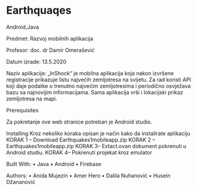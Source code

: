 # Earthquaqes
Android,Java

Predmet: Razvoj mobilnih aplikacija

Profesor: doc. dr Damir Omerašević

Datum izrade: 13.5.2020

Naziv aplikacije: „InShock“ je mobilna aplikacija koja nakon izvršene registracije prikazuje listu najvećih zemljotresa na svijetu. 
Za rad koristi API koji daje podatke o trenutno najvećim zemljotresima i periodično osvježava bazu sa najnovijim informacijama. 
Sama aplikacija vrši i lokacijski prikaz zemljotresa na mapi.



Prerequisites

Za pokretanje ove web stranice potreban je Android studio.


Installing 
Kroz nekoliko koraka opisan je način kako da instalirate aplikaciju 
KORAK 1 – Download Earthquakes1mobileapp.zip 
KORAK 2 – Earthquakes1mobileapp.zip 
KORAK 3– Extact.ovan dokument pokrenuti u Android studiu. 
KORAK 4– Pokrenuti projekat kroz emulator

Built With: • Java • Android • Firebase

Authors: • Anida Mujezin • Amer Hero • Dalila Nuhanović • Husein Džananović
